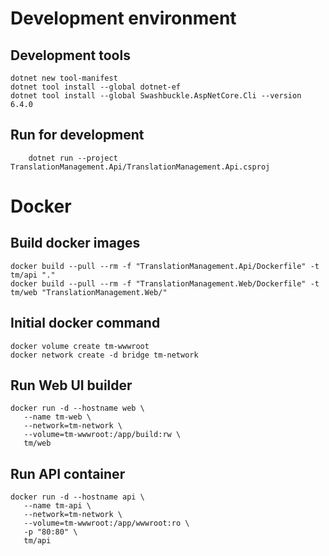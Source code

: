 # Development environment

## Development tools
```dotnetcli
dotnet new tool-manifest
dotnet tool install --global dotnet-ef
dotnet tool install --global Swashbuckle.AspNetCore.Cli --version 6.4.0
```

## Run for development
```dotnetcli
    dotnet run --project TranslationManagement.Api/TranslationManagement.Api.csproj
```

# Docker

## Build docker images
 ```
docker build --pull --rm -f "TranslationManagement.Api/Dockerfile" -t tm/api "."
docker build --pull --rm -f "TranslationManagement.Web/Dockerfile" -t tm/web "TranslationManagement.Web/"
```

## Initial docker command 
 ```
docker volume create tm-wwwroot
docker network create -d bridge tm-network
 ```

## Run Web UI builder
 ```
docker run -d --hostname web \
    --name tm-web \
    --network=tm-network \
    --volume=tm-wwwroot:/app/build:rw \
    tm/web
 ```

## Run API container
 ```
docker run -d --hostname api \
    --name tm-api \
    --network=tm-network \
    --volume=tm-wwwroot:/app/wwwroot:ro \
    -p "80:80" \
    tm/api
 ```
